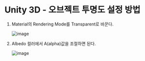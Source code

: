 # Unity 3D - 오브젝트 투명도 설정 방법

1. Material의 Rendering Mode를 Transparent로 바꾼다.
    
    ![image](https://github.com/SShinMJ/TIL/assets/82142527/302b4765-e387-4bbc-9fab-fad33bdac51f)


1. Albedo 컬러에서 A(alpha)값을 조절하면 된다.
    
    ![image](https://github.com/SShinMJ/TIL/assets/82142527/9cd605ed-bb76-4f86-b4ff-4683466cbedd)
